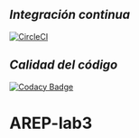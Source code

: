 
 ## _Integración continua_ 
[![CircleCI](https://circleci.com/gh/circleci/circleci-docs.svg?style=svg)](https://app.circleci.com/pipelines/github/sebastianNietoMolina/AREP-lab3)

## _Calidad del código_ 
[![Codacy Badge](https://app.codacy.com/project/badge/Grade/1c87e9036fa24241bac6f42d854ffa2b)](https://www.codacy.com/gh/sebastianNietoMolina/AREP-lab3/dashboard?utm_source=github.com&amp;utm_medium=referral&amp;utm_content=sebastianNietoMolina/AREP-lab3&amp;utm_campaign=Badge_Grade)
# AREP-lab3
